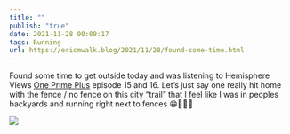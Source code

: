 ```yaml
---
title: ""
publish: "true"
date: 2021-11-28 00:09:17
tags: Running
url: https://ericmwalk.blog/2021/11/28/found-some-time.html
---
```


Found some time to get outside today and was listening to Hemisphere Views [One Prime Plus](https://www.patreon.com/HemisphericViews) episode 15 and 16. Let’s just say one really hit home with the fence / no fence on this city “trail” that I feel like I was in peoples backyards and running right next to fences 😁🏃🏻‍♂️

![](https://ericmwalk.blog/uploads/2021/935cf6df49.jpg)